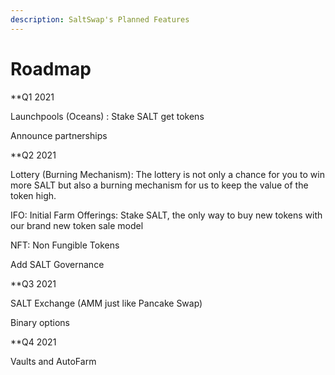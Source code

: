 ```yaml
---
description: SaltSwap's Planned Features
---
```


# Roadmap


**Q1 2021


Launchpools (Oceans) : Stake SALT get tokens

Announce partnerships


**Q2 2021

Lottery (Burning Mechanism): The lottery is not only a chance for you to win more SALT but also a burning mechanism for us to keep the value of the token high. 

IFO: Initial Farm Offerings: Stake SALT, the only way to buy new tokens with our brand new token sale model

NFT: Non Fungible Tokens


Add SALT Governance

**Q3 2021

SALT Exchange (AMM just like Pancake Swap)

Binary options


**Q4 2021

Vaults and AutoFarm 

